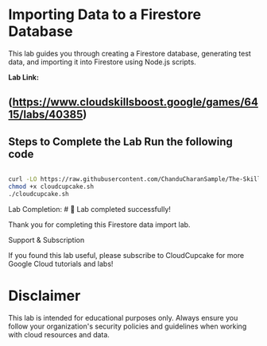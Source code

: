 
# Importing Data to a Firestore Database

This lab guides you through creating a Firestore database, generating test data, and importing it into Firestore using Node.js scripts.

**Lab Link:**  

(https://www.cloudskillsboost.google/games/6415/labs/40385)
---

## Steps to Complete the Lab Run the following code

```bash

curl -LO https://raw.githubusercontent.com/ChanduCharanSample/The-Skills-Boost-Arcade-Future-Ready-Skills---2025/main/Launch%20and%20Deploy/Importing%20Data%20to%20a%20Firestore%20Database/cloudcupcake.sh
chmod +x cloudcupcake.sh
./cloudcupcake.sh

```

Lab Completion:  # 🎉 Lab completed successfully!

Thank you for completing this Firestore data import lab.

Support & Subscription

If you found this lab useful, please subscribe to CloudCupcake for more Google Cloud tutorials and labs!

# Disclaimer

This lab is intended for educational purposes only. Always ensure you follow your organization's security policies and guidelines when working with cloud resources and data.


